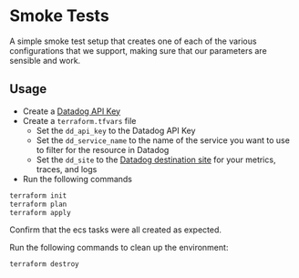 # Smoke Tests

A simple smoke test setup that creates one of each of the various configurations
that we support, making sure that our parameters are sensible and work.

## Usage

* Create a [Datadog API Key](https://app.datadoghq.com/organization-settings/api-keys)
* Create a `terraform.tfvars` file
  * Set the `dd_api_key` to the Datadog API Key
  * Set the `dd_service_name` to the name of the service you want to use to filter for the resource in Datadog
  * Set the `dd_site` to the [Datadog destination site](https://docs.datadoghq.com/getting_started/site/) for your metrics, traces, and logs
* Run the following commands

```bash
terraform init
terraform plan
terraform apply
```

Confirm that the ecs tasks were all created as expected.

Run the following commands to clean up the environment:

```bash
terraform destroy
```
